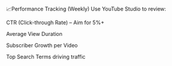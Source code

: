 📈Performance Tracking (Weekly)
Use YouTube Studio to review:

CTR (Click-through Rate) – Aim for 5%+

Average View Duration

Subscriber Growth per Video

Top Search Terms driving traffic
